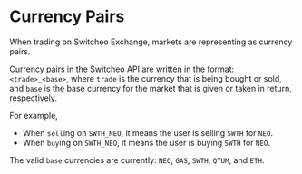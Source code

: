 # Currency Pairs

When trading on Switcheo Exchange, markets are representing as currency pairs.

Currency pairs in the Switcheo API are written in the format: `<trade>_<base>`, where `trade` is the currency
that is being bought or sold, and `base` is the base currency for the market that is given or taken in return, respectively.

For example,
- When `sell`ing on `SWTH_NEO`, it means the user is selling `SWTH` for `NEO`.
- When `buy`ing on `SWTH_NEO`, it means the user is buying `SWTH` for `NEO`.

The valid `base` currencies are currently: `NEO`, `GAS`, `SWTH`, `QTUM`, and `ETH`.
